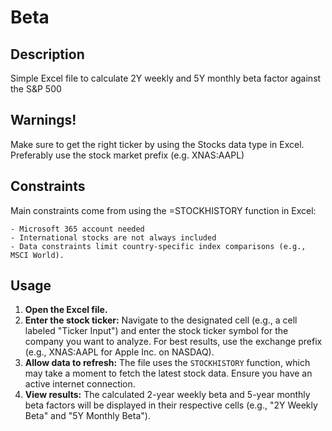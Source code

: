 # Beta
## Description

Simple Excel file to calculate 2Y weekly and 5Y monthly beta factor against the S&P 500

## Warnings!

Make sure to get the right ticker by using the Stocks data type in Excel. Preferably use the stock market prefix (e.g. XNAS:AAPL)

## Constraints

Main constraints come from using the =STOCKHISTORY function in Excel:

    - Microsoft 365 account needed
    - International stocks are not always included
    - Data constraints limit country-specific index comparisons (e.g., MSCI World).

## Usage

1.  **Open the Excel file.**
2.  **Enter the stock ticker:** Navigate to the designated cell (e.g., a cell labeled "Ticker Input") and enter the stock ticker symbol for the company you want to analyze. For best results, use the exchange prefix (e.g., XNAS:AAPL for Apple Inc. on NASDAQ).
3.  **Allow data to refresh:** The file uses the `STOCKHISTORY` function, which may take a moment to fetch the latest stock data. Ensure you have an active internet connection.
4.  **View results:** The calculated 2-year weekly beta and 5-year monthly beta factors will be displayed in their respective cells (e.g., "2Y Weekly Beta" and "5Y Monthly Beta").
